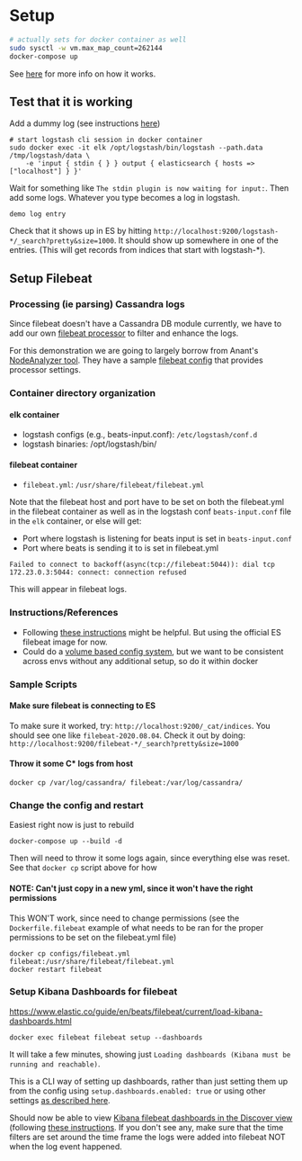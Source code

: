 # Setup

```bash
# actually sets for docker container as well
sudo sysctl -w vm.max_map_count=262144
docker-compose up
```

See [here](https://elk-docker.readthedocs.io/#installation) for more info on how it works.

## Test that it is working
Add a dummy log (see instructions [here](https://elk-docker.readthedocs.io/#usage))
```
# start logstash cli session in docker container
sudo docker exec -it elk /opt/logstash/bin/logstash --path.data /tmp/logstash/data \
    -e 'input { stdin { } } output { elasticsearch { hosts => ["localhost"] } }'
```
Wait for something like `The stdin plugin is now waiting for input:`. Then add some logs. Whatever you type becomes a log in logstash.
```
demo log entry
```

Check that it shows up in ES by hitting `http://localhost:9200/logstash-*/_search?pretty&size=1000`. It should show up somewhere in one of the entries. (This will get records from indices that start with logstash-*).

## Setup Filebeat

### Processing (ie parsing) Cassandra logs
Since filebeat doesn't have a Cassandra DB module currently, we have to add our own [filebeat processor](https://www.elastic.co/guide/en/beats/filebeat/current/filtering-and-enhancing-data.html) to filter and enhance the logs. 

For this demonstration we are going to largely borrow from Anant's [NodeAnalyzer tool](https://github.com/Anant/cassandra.toolkit/tree/dev/NodeAnalyzer). They have a sample [filebeat config](https://github.com/Anant/cassandra.toolkit/blob/dev/NodeAnalyzer/FilebeatSetup.MD#filebeatyml-usually-sits-in-etcfilebeat) that provides processor settings.

### Container directory organization
#### elk container
- logstash configs (e.g., beats-input.conf): `/etc/logstash/conf.d`
- logstash binaries: /opt/logstash/bin/

#### filebeat container
- `filebeat.yml`: `/usr/share/filebeat/filebeat.yml`

Note that the filebeat host and port have to be set on both the filebeat.yml in the filebeat container as well as in the logstash conf `beats-input.conf` file in the `elk` container, or else will get:
- Port where logstash is listening for beats input is set in `beats-input.conf`
- Port where beats is sending it to is set in filebeat.yml
```
Failed to connect to backoff(async(tcp://filebeat:5044)): dial tcp 172.23.0.3:5044: connect: connection refused
```
This will appear in filebeat logs.

### Instructions/References
- Following [these instructions](https://elk-docker.readthedocs.io/#forwarding-logs-filebeat) might be helpful. But using the official ES filebeat image for now.
- Could do a [volume based config system](https://www.elastic.co/guide/en/beats/filebeat/current/running-on-docker.html#_volume_mounted_configuration), but we want to be consistent across envs without any additional setup, so do it within docker

### Sample Scripts
#### Make sure filebeat is connecting to ES
To make sure it worked, try: `http://localhost:9200/_cat/indices`. You should see one like `filebeat-2020.08.04`. Check it out by doing: `http://localhost:9200/filebeat-*/_search?pretty&size=1000`

#### Throw it some C* logs from host
```
docker cp /var/log/cassandra/ filebeat:/var/log/cassandra/
```

### Change the config and restart
Easiest right now is just to rebuild
```
docker-compose up --build -d
```
Then will need to throw it some logs again, since everything else was reset. See that `docker cp` script above for how

#### NOTE: Can't just copy in a new yml, since it won't have the right permissions
This WON'T work, since need to change permissions (see the `Dockerfile.filebeat` example of what needs to be ran for the proper permissions to be set on the filebeat.yml file)
```
docker cp configs/filebeat.yml filebeat:/usr/share/filebeat/filebeat.yml
docker restart filebeat
```

### Setup Kibana Dashboards for filebeat
https://www.elastic.co/guide/en/beats/filebeat/current/load-kibana-dashboards.html

```
docker exec filebeat filebeat setup --dashboards
```
It will take a few minutes, showing just `Loading dashboards (Kibana must be running and reachable)`.

This is a CLI way of setting up dashboards, rather than just setting them up from the config using `setup.dashboards.enabled: true` or using other settings [as described here](https://www.elastic.co/guide/en/beats/filebeat/current/configuration-dashboards.html).

Should now be able to view [Kibana filebeat dashboards in the Discover view](http://localhost:5601/app/kibana#/discover) (following [these instructions](https://www.elastic.co/guide/en/beats/filebeat/current/view-kibana-dashboards.html). If you don't see any, make sure that the time filters are set around the time frame the logs were added into filebeat NOT when the log event happened. 

